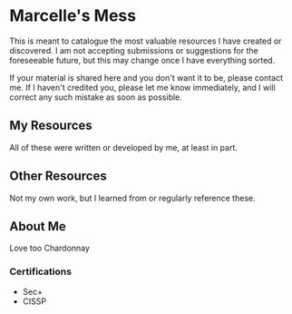 # Marcelle's Mess

This is meant to catalogue the most valuable resources I have created or discovered. I am not accepting submissions or suggestions for the foreseeable future, but this may change once I have everything sorted.

If your material is shared here and you don't want it to be, please contact me. If I haven't credited you, please let me know immediately, and I will correct any such mistake as soon as possible.

## My Resources

All of these were written or developed by me, at least in part.

## Other Resources

Not my own work, but I learned from or regularly reference these.

## About Me

Love too Chardonnay

### Certifications
- Sec+
- CISSP

